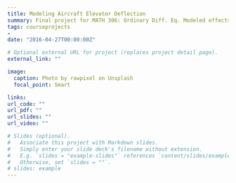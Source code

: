 ```yaml
---
title: Modeling Aircraft Elevator Deflection
summary: Final project for MATH 306: Ordinary Diff. Eq. Modeled effects of elevator deflection on a Boeing-747 under cruise flight conditions using the Simulink Aerospace Blockset in MATLAB. Reported results and provided a mathematical analytical illustration of this control perturbation’s effect on the system in a final paper.
tags: courseprojects
- 
date: "2016-04-27T00:00:00Z"

# Optional external URL for project (replaces project detail page).
external_link: ""

image:
  caption: Photo by rawpixel on Unsplash
  focal_point: Smart

links:
url_code: ""
url_pdf: ""
url_slides: ""
url_video: ""

# Slides (optional).
#   Associate this project with Markdown slides.
#   Simply enter your slide deck's filename without extension.
#   E.g. `slides = "example-slides"` references `content/slides/example-slides.md`.
#   Otherwise, set `slides = ""`.
# slides: example
---
```

